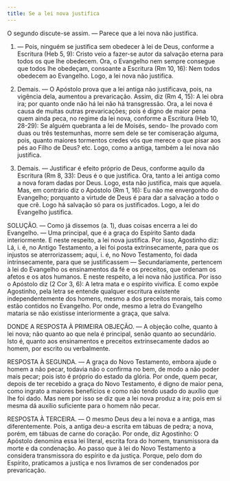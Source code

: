 ```yaml
---
title: Se a lei nova justifica
---
```


O segundo discute-se assim. — Parece que a lei nova não justifica.  

1. — Pois, ninguém se justifica sem obedecer à lei de Deus, conforme a Escritura (Heb 5, 9): Cristo veio a fazer-se autor da salvação eterna para todos os que lhe obedecem. Ora, o Evangelho nem sempre consegue que todos lhe obedeçam, consoante a Escritura (Rm 10, 16): Nem todos obedecem ao Evangelho. Logo, a lei nova não justifica.  

2. Demais. — O Apóstolo prova que a lei antiga não justificava, pois, na vigência dela, aumentou a prevaricação. Assim, diz (Rm 4, 15): A lei obra ira; por quanto onde não há lei não há transgressão. Ora, a lei nova é causa de muitas outras prevaricações; pois é digno de maior pena quem ainda peca, no regime da lei nova, conforme a Escritura (Heb 10, 28-29): Se alguém quebranta a lei de Moisés, sendo- lhe provado com duas ou três testemunhas, morre sem dele se ter comiseração alguma, pois, quanto maiores tormentos credes vós que merece o que pisar aos pés ao Filho de Deus? etc. Logo, como a antiga, também a lei nova não justifica.  

3. Demais. — Justificar é efeito próprio de Deus, conforme aquilo da Escritura (Rm 8, 33): Deus é o que justifica. Ora, tanto a lei antiga como a nova foram dadas por Deus. Logo, esta não justifica, mais que aquela.  Mas, em contrário diz o Apóstolo (Rm 1, 16): Eu não me envergonho do Evangelho; porquanto a virtude de Deus é para dar a salvação a todo o que crê. Logo há salvação só para os justificados. Logo, a lei do Evangelho justifica.  

SOLUÇÃO. — Como já dissemos (a. 1), duas coisas encerra a lei do Evangelho. — Uma principal, que é a graça do Espírito Santo dada interiormente. E neste respeito, a lei nova justifica. Por isso, Agostinho diz: Lá, i. é, no Antigo Testamento, a lei foi posta extrinsecamente, para que os injustos se aterrorizassem; aqui, i. é, no Novo Testamento, foi dada intrinsecamente, para que se justificassem — Secundariamente, pertencem à lei do Evangelho os ensinamentos da fé e os preceitos, que ordenam os afetos e os atos humanos. E neste respeito, a lei nova não justifica. Por isso o Apóstolo diz (2 Cor 3, 6): A letra mata e o espírito vivifica. E como expõe Agostinho, pela letra se entende qualquer escritura existente independentemente dos homens, mesmo a dos preceitos morais, tais como estão contidos no Evangelho. Por onde, mesmo a letra do Evangelho mataria se não existisse interiormente a graça, que salva.  

DONDE A RESPOSTA À PRIMEIRA OBJEÇÃO. — A objeção colhe, quanto à lei nova; não quanto ao que nela é principal, senão quanto ao secundário. Isto é, quanto aos ensinamentos e preceitos extrinsecamente dados ao homem, por escrito ou verbalmente.  

RESPOSTA À SEGUNDA. — A graça do Novo Testamento, embora ajude o homem a não pecar, todavia não o confirma no bem, de modo a não poder mais pecar; pois isto é próprio do estado da glória. Por onde, quem pecar, depois de ter recebido a graça do Novo Testamento, é digno de maior pena, como ingrato a maiores benefícios e como não tendo usado do auxílio que lhe foi dado. Mas nem por isso se diz que a lei nova produz a ira; pois em si mesma dá auxílio suficiente para o homem não pecar.  

RESPOSTA À TERCEIRA. — O mesmo Deus deu a lei nova e a antiga, mas diferentemente. Pois, a antiga deu-a escrita em tábuas de pedra; a nova, porém, em tábuas de carne do coração. Por onde, diz Agostinho: O Apóstolo denomina essa lei literal, escrita fora do homem, transmissora da morte e da condenação. Ao passo que à lei do Novo Testamento a considera transmissora do espírito e da justiça. Porque, pelo dom do Espírito, praticamos a justiça e nos livramos de ser condenados por prevaricação.